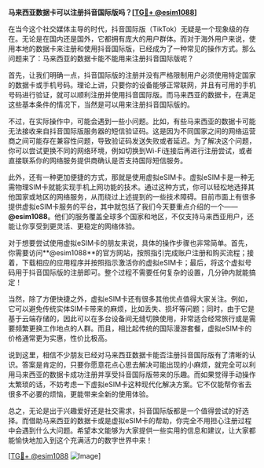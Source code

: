 **马来西亚数据卡可以注册抖音国际版吗？[[TG💪+ @esim1088](https://t.me/s/esim1088)]**

在当今这个社交媒体主导的时代，抖音国际版（TikTok）无疑是一个现象级的存在。无论是在国内还是国外，它都拥有庞大的用户群体。而对于海外用户来说，使用本地的数据卡来注册和使用抖音国际版，已经成为了一种常见的操作方式。那么问题来了：马来西亚的数据卡能不能用来注册抖音国际版呢？

首先，让我们明确一点，抖音国际版的注册并没有严格限制用户必须使用特定国家的数据卡或手机号码。理论上讲，只要你的设备能够正常联网，并且有可用的手机号码进行验证，就可以顺利注册并使用抖音国际版。而马来西亚的数据卡，在满足这些基本条件的情况下，当然是可以用来注册抖音国际版的。

不过，在实际操作中，可能会遇到一些小问题。比如，有些马来西亚的数据卡可能无法接收来自抖音国际版服务器的短信验证码。这是因为不同国家之间的网络运营商之间可能存在兼容性问题，导致验证码发送失败或者延迟。为了解决这个问题，你可以尝试更换不同的网络环境，例如切换到Wi-Fi连接后再进行注册尝试，或者直接联系你的网络服务提供商确认是否支持国际短信服务。

此外，还有一种更加便捷的方式，那就是使用虚拟eSIM卡。虚拟eSIM卡是一种无需物理SIM卡就能实现手机上网功能的技术。通过这种方式，你可以轻松地选择其他国家或地区的网络服务，从而绕过上述提到的一些技术障碍。目前市面上有很多提供虚拟eSIM卡服务的平台，其中就包括了我们今天要重点介绍的一个——**@esim1088**。他们的服务覆盖全球多个国家和地区，不仅支持马来西亚用户，还能让你享受到更灵活、更稳定的网络体验。

对于想要尝试使用虚拟eSIM卡的朋友来说，具体的操作步骤也非常简单。首先，你需要访问**@esim1088**的官方网站，按照指引完成账户注册和购买流程；接着，下载相应的应用程序并按照指示激活你的虚拟eSIM卡；最后，将这个虚拟号码用于抖音国际版的注册即可。整个过程不需要任何复杂的设置，几分钟内就能搞定！

当然，除了方便快捷之外，虚拟eSIM卡还有很多其他优点值得大家关注。例如，它可以避免传统实体SIM卡带来的麻烦，比如丢失、损坏等问题；同时，由于它是基于云端存储的，因此可以在多台设备间无缝切换使用，非常适合经常旅行或是需要频繁更换工作地点的人群。而且，相比起传统的国际漫游套餐，虚拟eSIM卡的价格通常更为实惠，性价比极高。

说到这里，相信不少朋友已经对马来西亚数据卡能否注册抖音国际版有了清晰的认识。答案是肯定的，只要你愿意花点心思去解决可能出现的小麻烦，就完全可以利用马来西亚的数据卡成功注册并享受抖音国际版带来的乐趣。而如果觉得手动操作太繁琐的话，不妨考虑一下虚拟eSIM卡这种现代化解决方案。它不仅能帮你省去很多不必要的烦恼，更能带来全新的使用体验。

总之，无论是出于兴趣爱好还是社交需求，抖音国际版都是一个值得尝试的好选择。而借助马来西亚的数据卡或是虚拟eSIM卡的帮助，你完全不用担心注册过程中会遇到什么大问题。希望本文能够为大家提供一些实用的信息和建议，让大家都能愉快地加入到这个充满活力的数字世界中来！

[[TG💪+ @esim1088](https://t.me/s/esim1088) ![Image](https://i.postimg.cc/4NQfJmqS/Snipaste-2025-05-13-00-14-12.png)]